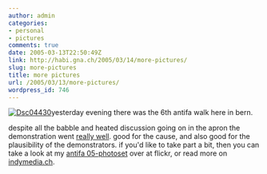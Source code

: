 ```yaml
---
author: admin
categories:
- personal
- pictures
comments: true
date: 2005-03-13T22:50:49Z
link: http://habi.gna.ch/2005/03/14/more-pictures/
slug: more-pictures
title: more pictures
url: /2005/03/13/more-pictures/
wordpress_id: 746
---
```


[![Dsc04430](http://habi.gna.ch/blog/images/DSC04430-tm.jpg)](http://habi.gna.ch/blog/images/DSC04430.jpg)yesterday evening there was the 6th antifa walk here in bern.



despite all the babble and heated discussion going on in the apron the demonstration went [really well](http://news.ch/detail.asp?ID=206128). good for the cause, and also good for the plausibility of the demonstrators. if you'd like to take part a bit, then you can take a look at my [antifa 05-photoset](http://www.flickr.com/photos/habi/sets/161442/) over at flickr, or read more on [indymedia.ch](http://www.indymedia.ch/de/2005/03/30907.shtml).

